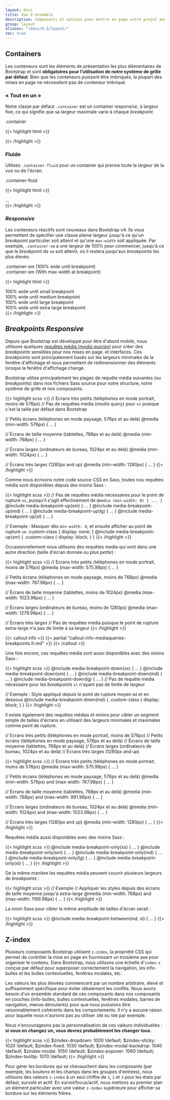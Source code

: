 ```yaml
---
layout: docs
title: Vue d'ensemble
description: Composants et options pour mettre en page votre projet avec Bootstrap SNCF, notamment l'encapsulage de containers, le puissant système de grille et les utilitaires de classes _responsive_.
group: layout
aliases: "/docs/4.3/layout/"
toc: true
---
```


## Containers

Les conteneurs sont les éléments de présentation les plus élémentaires de Bootstrap et sont **obligatoires pour l’utilisation de notre système de grille par défaut**. Bien que les conteneurs _puissent_ être imbriqués, la plupart des mises en page ne nécessitent pas de conteneur imbriqué.

### « Tout en un »

Notre classe par défaut `.container` est un container _responsive_, à largeur fixe, ce qui signifie que sa largeur maximale varie à chaque _breakpoint_.

<div class="bd-example">
  <div class="example-container-element col-6 p-3 mx-auto">
    .container
  </div>
</div>

{{< highlight html >}}
<div class="container">
  <!-- Contenu ici -->
</div>
{{< /highlight >}}

### Fluide

Utilisez `.container-fluid` pour un container qui prenne toute la largeur de la vue ou de l'écran.

<div class="bd-example">
  <div class="example-container-element p-3">
    .container-fluid
  </div>
</div>

{{< highlight html >}}
<div class="container-fluid">
  ...
</div>
{{< /highlight >}}

### _Responsive_

Les conteneurs réactifs sont nouveaux dans Bootstrap v4. Ils vous permettent de spécifier une classe pleine largeur jusqu'à ce qu'un _breakpoint_ particulier soit atteint et qu'une `max-width` soit appliquée. Par exemple, `.container-sm` a une largeur de 100% pour commencer, jusqu'à ce que le _breakpoint_ de `sm` soit atteint, où il restera jusqu'aux _breakpoints_ les plus élevés.

<div class="bd-example">
  <div class="example-container-element p-3 mb-3">
    .container-sm (100% wide until breakpoint)
  </div>
  <div class="example-container-element col-6 p-3 mx-auto">
    .container-sm (With max-width at breakpoint)
  </div>
</div>

{{< highlight html >}}
<div class="container-sm">100% wide until small breakpoint</div>
<div class="container-md">100% wide until medium breakpoint</div>
<div class="container-lg">100% wide until large breakpoint</div>
<div class="container-xl">100% wide until extra large breakpoint</div>
{{< /highlight >}}

## _Breakpoints Responsive_

Depuis que Bootstrap est développé pour être d'abord mobile, nous utilisons quelques [requêtes média (_media queries_)](https://developer.mozilla.org/en-US/docs/Web/CSS/Media_Queries/Using_media_queries) pour créer des _breakpoints_ sensibles pour nos mises en page. et interfaces. Ces _breakpoints_ sont principalement basés sur les largeurs minimales de la fenêtre d'affichage et nous permettent de redimensionner des éléments lorsque la fenêtre d'affichage change.

Bootstrap utilise principalement les plages de requête média suivantes (ou _breakpoints_) dans nos fichiers Sass source pour notre structure, notre système de grille et nos composants.

{{< highlight scss >}}
// Ecrans très petits (téléphones en mode portrait, moins de 576px)
// Pas de requêtes media (_media query_) pour `xs` puisque c'est la taille par défaut dans Bootstrap

// Petits écrans (téléphones en mode paysage, 576px et au delà)
@media (min-width: 576px) { ... }

// Écrans de taille moyenne (tablettes, 768px et au delà)
@media (min-width: 768px) { ... }

// Écrans larges (ordinateurs de bureau, 1024px et au delà)
@media (min-width: 1024px) { ... }

// Écrans très larges (1280px and up)
@media (min-width: 1280px) { ... }
{{< /highlight >}}

Comme nous écrivons notre code source CSS en Sass, toutes nos requêtes média sont disponibles depuis des mixins Sass :

{{< highlight scss >}}
// Pas de requêtes média nécessaires pour le point de rupture `xs`, puisqu'il s'agît effectivement de `@media (min-width: 0) { ... }`
@include media-breakpoint-up(sm) { ... }
@include media-breakpoint-up(md) { ... }
@include media-breakpoint-up(lg) { ... }
@include media-breakpoint-up(xl) { ... }

// Exemple : Masquer dès `min-width: 0`, et ensuite afficher au point de rupture `sm`
.custom-class {
  display: none;
}
@include media-breakpoint-up(sm) {
  .custom-class {
    display: block;
  }
}
{{< /highlight >}}

Occasionnellement nous utilisons des requêtes media qui vont dans une autre direction (taille d'écran donnée _ou plus petite_) :

{{< highlight scss >}}
// Ecrans très petits (téléphones en mode portrait, moins de 576px)
@media (max-width: 575.98px) { ... }

// Petits écrans (téléphones en mode paysage, moins de 768px)
@media (max-width: 767.98px) { ... }

// Écrans de taille moyenne (tablettes, moins de 1024px)
@media (max-width: 1023.98px) { ... }

// Écrans larges (ordinateurs de bureau, moins de 1280px)
@media (max-width: 1279.98px) { ... }

// Écrans très larges
// Pas de requêtes media puisque le point de rupture extra-large n'a pas de limite à sa largeur
{{< /highlight >}}

{{< callout info >}}
{{< partial "callout-info-mediaqueries-breakpoints.fr.md" >}}
{{< /callout >}}

Une fois encore, ces requêtes média sont aussi disponibles avec des mixins Sass :

{{< highlight scss >}}
@include media-breakpoint-down(xs) { ... }
@include media-breakpoint-down(sm) { ... }
@include media-breakpoint-down(md) { ... }
@include media-breakpoint-down(lg) { ... }
// Pas de requête média nécessaire pour les _breakpoints_ `xl` n'ayant pas de limite de largeur

// Exemple : Style appliqué depuis le point de rupture moyen `md` et en dessous
@include media-breakpoint-down(md) {
  .custom-class {
    display: block;
  }
}
{{< /highlight >}}

Il existe également des requêtes médias et mixins pour cibler un segment simple de tailles d'écrans en utilisant des largeurs minimales et maximales comme point de rupture.

// Ecrans très petits (téléphones en mode portrait, moins de 576px)
// Petits écrans (téléphones en mode paysage, 576px et au delà)
// Écrans de taille moyenne (tablettes, 768px et au delà)
// Écrans larges (ordinateurs de bureau, 1024px et au delà)
// Écrans très larges (1280px and up)


{{< highlight scss >}}
// Ecrans très petits (téléphones en mode portrait, moins de 576px)
@media (max-width: 575.98px) { ... }

// Petits écrans (téléphones en mode paysage, 576px et au delà)
@media (min-width: 576px) and (max-width: 767.98px) { ... }

// Écrans de taille moyenne (tablettes, 768px et au delà)
@media (min-width: 768px) and (max-width: 991.98px) { ... }

// Écrans larges (ordinateurs de bureau, 1024px et au delà)
@media (min-width: 1024px) and (max-width: 1023.98px) { ... }

// Écrans très larges (1280px and up)
@media (min-width: 1280px) { ... }
{{< /highlight >}}

Requêtes média aussi disponibles avec des mixins Sass :

{{< highlight scss >}}
@include media-breakpoint-only(xs) { ... }
@include media-breakpoint-only(sm) { ... }
@include media-breakpoint-only(md) { ... }
@include media-breakpoint-only(lg) { ... }
@include media-breakpoint-only(xl) { ... }
{{< /highlight >}}

De la même manière les requêtes média peuvent couvrir plusieurs largeurs de _breakpoints_ :

{{< highlight scss >}}
// Exemple
// Appliquer les styles depuis des écrans de taille moyenne jusqu'à extra-large
@media (min-width: 768px) and (max-width: 1199.98px) { ... }
{{< /highlight >}}

La mixin Sass pour cibler la même amplitude de tailles d'écran serait :

{{< highlight scss >}}
@include media-breakpoint-between(md, xl) { ... }
{{< /highlight >}}

## Z-index

Plusieurs composants Bootstrap utilisent `z-index`, la propriété CSS qui permet de contrôler la mise en page en fournissant un troisième axe pour organiser le contenu. Dans Bootstrap, nous utilisons une échelle d'`index-z` conçue par défaut  pour superposer correctement la navigation, les info-bulles et les bulles contextuelles, fenêtres modales, etc.

Les valeurs les plus élevées commencent par un nombre arbitraire, élevé et suffisamment spécifique pour éviter idéalement les conflits. Nous avons besoin d'un ensemble standard de ces composants dans nos composants en couches (info-bulles, bulles contextuelles, fenêtres modales, barres de navigation, menus déroulants) pour que nous puissions être raisonnablement cohérents dans les comportements. Il n'y a aucune raison pour laquelle nous n'aurions pas pu utiliser `100` ou `500` par exemple.

Nous n'encourageons pas la personnalisation de ces valeurs individuelles : **si vous en changez un, vous devrez probablement les changer tous**.

{{< highlight scss >}}
$zindex-dropdown:          1000 !default;
$zindex-sticky:            1020 !default;
$zindex-fixed:             1030 !default;
$zindex-modal-backdrop:    1040 !default;
$zindex-modal:             1050 !default;
$zindex-popover:           1060 !default;
$zindex-tooltip:           1070 !default;
{{< /highlight >}}

Pour gérer les bordures qui se chevauchent dans les composants (par exemple, les boutons et les champs dans les groupes d'entrées), nous utilisons des valeurs `z-index` à un seul chiffre de `1`, `2` et `3` pour les états par défaut, survolé et actif. En survol/focus/actif, nous mettons au premier plan un élément particulier avec une valeur `z-index` supérieure pour afficher sa bordure sur les éléments frères.
